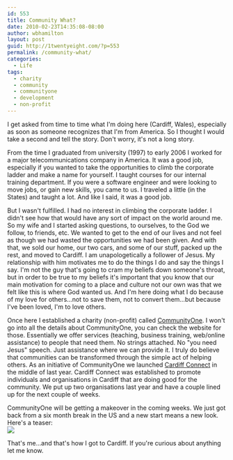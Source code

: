 ```yaml
---
id: 553
title: Community What?
date: 2010-02-23T14:35:08-08:00
author: wbhamilton
layout: post
guid: http://1twentyeight.com/?p=553
permalink: /community-what/
categories:
  - Life
tags:
  - charity
  - community
  - communityone
  - development
  - non-profit
---
```

I get asked from time to time what I'm doing here (Cardiff, Wales), especially as soon as someone recognizes that I'm from America. So I thought I would take a second and tell the story. Don't worry, it's not a long story.

From the time I graduated from university (1997) to early 2006 I worked for a major telecommunications company in America. It was a good job, especially if you wanted to take the opportunities to climb the corporate ladder and make a name for yourself. I taught courses for our internal training department. If you were a software engineer and were looking to move jobs, or gain new skills, you came to us. I traveled a little (in the States) and taught a lot. And like I said, it was a good job.

But I wasn't fulfilled. I had no interest in climbing the corporate ladder. I didn't see how that would have any sort of impact on the world around me. So my wife and I started asking questions, to ourselves, to the God we follow, to friends, etc. We wanted to get to the end of our lives and not feel as though we had wasted the opportunities we had been given. And with that, we sold our home, our two cars, and some of our stuff, packed up the rest, and moved to Cardiff. I am unapologetically a follower of Jesus. My relationship with him motivates me to do the things I do and say the things I say. I'm not the guy that's going to cram my beliefs down someone's throat, but in order to be true to my beliefs it's important that you know that our main motivation for coming to a place and culture not our own was that we felt like this is where God wanted us. And I'm here doing what I do because of my love for others...not to save them, not to convert them...but because I've been loved, I'm to love others.

Once here I established a charity (non-profit) called [CommunityOne](http://www.communityone.org.uk). I won't go into all the details about CommunityOne, you can check the website for those. Essentially we offer services (teaching, business training, web/online assistance) to people that need them. No strings attached. No "you need Jesus" speech. Just assistance where we can provide it. I truly do believe that communities can be transformed through the simple act of helping others. As an initiative of CommunityOne we launched [Cardiff Connect](http://cardiffconnect.org/) in the middle of last year. Cardiff Connect was established to promote individuals and organisations in Cardiff that are doing good for the community. We put up two organisations last year and have a couple lined up for the next couple of weeks.

CommunityOne will be getting a makeover in the coming weeks. We just got back from a six month break in the US and a new start means a new look. Here's a teaser:  
<img src="http://1twentyeight.com/wp-content/uploads/2010/02/small_logo.png"  />

That's me...and that's how I got to Cardiff. If you're curious about anything let me know.

